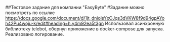 ##Teстовое задание для компании "EasyByte"
#Задание можно посмотреть по ссылке https://docs.google.com/document/d/1jt_dnioIsYxCJqs3dVKW8f9d94gpAYoh42Pu4woju-k/edit#heading=h.y4m92ea5t3gn
Использовал асинхронную библиотеку telebot, обернул приложение в docker-compose для запуска.
Реализовано логирование.

